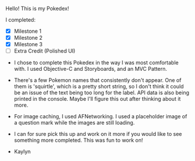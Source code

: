 Hello! This is my Pokedex!

I completed:
- [x] Milestone 1
- [x] Milestone 2
- [x] Milestone 3
- [ ] Extra Credit (Polished UI)

- I chose to complete this Pokedex in the way I was most comfortable with. I used Objective-C and Storyboards, and an MVC Pattern.
- There's a few Pokemon names that consistently don't appear. One of them is 'squirtle', which is a pretty short string, so I don't think it could be an issue of the text being too long for the label. API data is also being printed in the console. Maybe I'll figure this out after thinking about it more.
- For image caching, I used AFNetworking. I used a placeholder image of a question mark while the images are still loading.
- I can for sure pick this up and work on it more if you would like to see something more completed. This was fun to work on!

- Kaylyn
